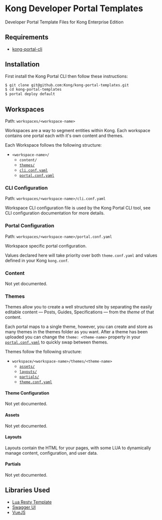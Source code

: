 # Kong Developer Portal Templates

Developer Portal Template Files for Kong Enterprise Edition

## Requirements

- [kong-portal-cli](https://github.com/kong/kong-portal-cli)

## Installation

First install the Kong Portal CLI then follow these instructions:

```bash
$ git clone git@github.com:Kong/kong-portal-templates.git
$ cd kong-portal-templates
$ portal deploy default
```

## Workspaces

Path: `workspaces/<workspace-name>`

Workspaces are a way to segment entities within Kong. Each workspace contains 
one portal each with it's own content and themes.

Each Workspace follows the following structure:

- `<workspace-name>/`
  - `content/`
  - [`themes/`](#Themes)
  - [`cli.conf.yaml`](#CLI-Configuration)
  - [`portal.conf.yaml`](#Portal-Configuration)

### CLI Configuration

Path: `workspaces/<workspace-name>/cli.conf.yaml`

Workspace CLI configuration file is used by the Kong Portal CLI tool, see CLI 
configuration documentation for more details.

### Portal Configuration

Path: `workspaces/<workspace-name>/portal.conf.yaml`

Workspace specific portal configuration. 

Values declared here will take priority over both `theme.conf.yaml` and values 
defined in your Kong `kong.conf`.

### Content

Not yet documented.

### Themes

Themes allow you to create a well structured site by separating the easily 
editable content — Posts, Guides, Specifications — from the _theme_ of that 
content. 

Each portal maps to a single theme, however, you can create and store 
as many themes in the themes folder as you want. After a theme has been uploaded 
you can change the `theme: <theme-name>` property in your [`portal.conf.yaml`](#Portal-Configuration) 
to quickly swap between themes.

Themes follow the following structure:

- `workspace/<workspace-name>/themes/<theme-name>`
  - [`assets/`](#Assets)
  - [`layouts/`](#Layouts)
  - [`partials/`](#Partials)
  - [`theme.conf.yaml`](#Theme-Configuration)

#### Theme Configuration

Not yet documented.

#### Assets

Not yet documented.

#### Layouts

Layouts contain the HTML for your pages, with some LUA to dynamically manage content, configuration, and user data.

#### Partials

Not yet documented.

## Libraries Used

- [Lua Resty Template](https://handlebarsjs.com/)
- [Swagger UI](https://github.com/swagger-api/swagger-ui)
- [VueJS](https://vuejs.org/)
